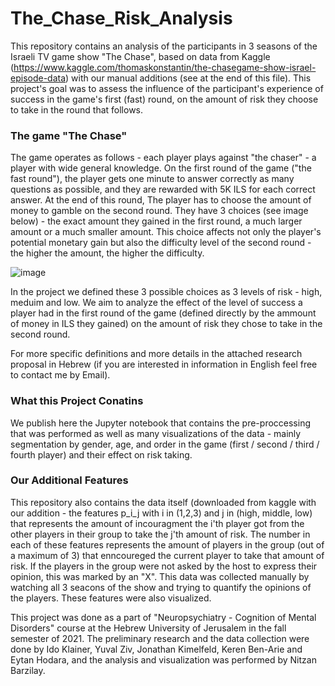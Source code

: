 # The_Chase_Risk_Analysis
This repository contains an analysis of the participants in 3 seasons of the Israeli TV game show "The Chase", based on data from Kaggle (https://www.kaggle.com/thomaskonstantin/the-chasegame-show-israel-episode-data) with our manual additions (see at the end of this file).
This project's goal was to assess the influence of the participant's experience of success in the game's first (fast) round, on the amount of risk they choose to take in the round that follows.

### The game "The Chase"
The game operates as follows - each player plays against "the chaser" - a player with wide general knowledge. On the first round of the game ("the fast round"), the player gets one minute to answer correctly as many questions as possible, and they are rewarded with 5K ILS for each correct answer. At the end of this round, The player has to choose the amount of money to gamble on the second round. They have 3 choices (see image below) - the exact amount they gained in the first round, a much larger amount or a much smaller amount. This choice affects not only the player's potential monetary gain but also the difficulty level of the second round - the higher the amount, the higher the difficulty. 

![image](https://user-images.githubusercontent.com/36603609/147443179-04551c98-d3af-42ed-99a8-bc09e726c67e.png)

In the project we defined these 3 possible choices as 3 levels of risk - high, meduim and low. We aim to analyze the effect of the level of success a player had in the first round of the game (defined directly by the ammount of money in ILS they gained) on the amount of risk they chose to take in the second round. 

For more specific definitions and more details in the attached research proposal in Hebrew (if you are interested in information in English feel free to contact me by Email).

### What this Project Conatins
We publish here the Jupyter notebook that contains the pre-proccessing that was performed as well as many visualizations of the data - mainly segmentation by gender, age, and order in the game (first / second / third / fourth player) and their effect on risk taking. 

### Our Additional Features
This repository also contains the data itself (downloaded from kaggle with our addition - the features p_i_j with i in (1,2,3) and j in (high, middle, low) that represents the amount of incouragment the i'th player got from the other players in their group to take the j'th amount of risk. The number in each of these features represents the amount of players in the group (out of a maximum of 3) that enncoureged the current player to take that amount of risk. If the players in the group were not asked by the host to express their opinion, this was marked by an "X". This data was collected manually by watching all 3 seacons of the show and trying to quantify the opinions of the players. These features were also visualized. 

This project was done as a part of "Neuropsychiatry - Cognition of Mental Disorders" course at the Hebrew University of Jerusalem in the fall semester of 2021. 
The preliminary research and the data collection were done by Ido Klainer, Yuval Ziv, Jonathan Kimelfeld, Keren Ben-Arie and Eytan Hodara, and the analysis and visualization was performed by Nitzan Barzilay.
